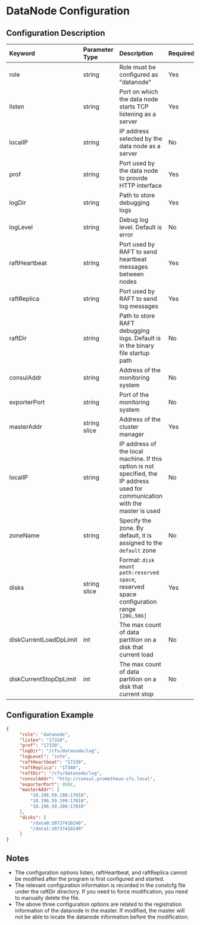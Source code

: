 # DataNode Configuration
## Configuration Description

| Keyword       | Parameter Type | Description                                                                                                                     | Required |
|:---------------|:----------------|:---------------------------------------------------------------------------------------------------------------------------------|:----------|
| role          | string         | Role must be configured as "datanode"                                                                                           | Yes      |
| listen        | string         | Port on which the data node starts TCP listening as a server                                                                    | Yes      |
| localIP       | string         | IP address selected by the data node as a server                                                                                | No       |
| prof          | string         | Port used by the data node to provide HTTP interface                                                                            | Yes      |
| logDir        | string         | Path to store debugging logs                                                                                                    | Yes      |
| logLevel      | string         | Debug log level. Default is error                                                                                               | No       |
| raftHeartbeat | string         | Port used by RAFT to send heartbeat messages between nodes                                                                      | Yes      |
| raftReplica   | string         | Port used by RAFT to send log messages                                                                                          | Yes      |
| raftDir       | string         | Path to store RAFT debugging logs. Default is in the binary file startup path                                                   | No       |
| consulAddr    | string         | Address of the monitoring system                                                                                                | No       |
| exporterPort  | string         | Port of the monitoring system                                                                                                   | No       |
| masterAddr    | string slice   | Address of the cluster manager                                                                                                  | Yes      |
| localIP       | string         | IP address of the local machine. If this option is not specified, the IP address used for communication with the master is used | No       |
| zoneName      | string         | Specify the zone. By default, it is assigned to the `default` zone                                                              | No       |
| disks         | string slice   | Format: `disk mount path:reserved space`, reserved space configuration range `[20G,50G]`                                        | Yes      |
| diskCurrentLoadDpLimit | int | The max count of data partition on a disk that current load | No |
| diskCurrentStopDpLimit | int | The max count of data partition on a disk that current stop | No |

## Configuration Example

``` json
{
     "role": "datanode",
     "listen": "17310",
     "prof": "17320",
     "logDir": "/cfs/datanode/log",
     "logLevel": "info",
     "raftHeartbeat": "17330",
     "raftReplica": "17340",
     "raftDir": "/cfs/datanode/log",
     "consulAddr": "http://consul.prometheus-cfs.local",
     "exporterPort": 9502,
     "masterAddr": [
         "10.196.59.198:17010",
         "10.196.59.199:17010",
         "10.196.59.200:17010"
     ],
     "disks": [
         "/data0:10737418240",
         "/data1:10737418240"
     ]
}
```

## Notes

-   The configuration options listen, raftHeartbeat, and raftReplica cannot be modified after the program is first configured and started.
-   The relevant configuration information is recorded in the constcfg file under the raftDir directory. If you need to force modification, you need to manually delete the file.
-   The above three configuration options are related to the registration information of the datanode in the master. If modified, the master will not be able to locate the datanode information before the modification.